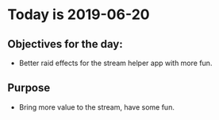 # Today is 2019-06-20

## Objectives for the day:

- Better raid effects for the stream helper app with more fun.

## Purpose

- Bring more value to the stream, have some fun.
